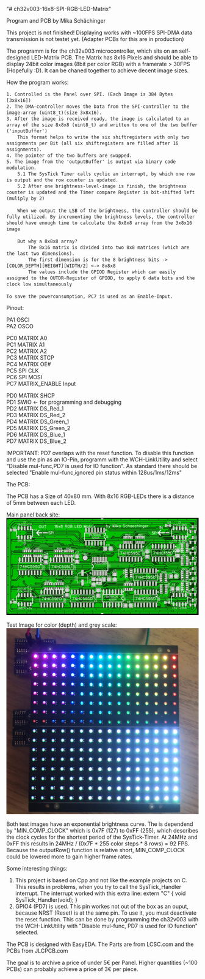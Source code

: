 "# ch32v003-16x8-SPI-RGB-LED-Matrix" 

Program and PCB by Mika Schächinger

This project is not finished!
    Displaying works with ~100FPS
    SPI-DMA data transmission is not testet yet. (Adapter PCBs for this are in production)



The programm is for the ch32v003 microcontroller, which sits on an self-designed LED-Matrix PCB.
The Matrix has 8x16 Pixels and should be able to display 24bit color images (8bit per color RGB) with a framerate > 30FPS (Hopefully :D).
It can be chaned together to achieve decent image sizes.


How the program works:

    1. Controlled is the Panel over SPI. (Each Image is 384 Bytes [3x8x16])
    2. The DMA-controller moves the Data from the SPI-controller to the image-array (uint8_t)(size 3x8x16).
    3. After the image is received ready, the image is calculated to an array of the size 8x8x8 (uint8_t) and written to one of the two buffer ('inputBuffer')
        This format helps to write the six shiftregisters with only two assignments per Bit (all six shiftregisters are filled after 16 assignments).
    4. The pointer of the two buffers are swapped.
    5. The image from the 'outputBuffer' is output via binary code modulation.
        5.1 The SysTick Timer calls cyclic an interrupt, by which one row is output and the row counter is updated.
        5.2 After one brightness-level-image is finish, the brightness counter is updated and the Timer compare Register is bit-shifted left (muliply by 2)

        When we output the LSB of the brightness, the controller should be fully utilized. By incrementing the brightness levels, the controller should have enough time to calculate the 8x8x8 array from the 3x8x16 image

        But why a 8x8x8 array?
            The 8x16 matrix is divided into two 8x8 matrices (which are the last two dimensions).
            The first dimension is for the 8 brightness bits -> [COLOR_DEPTH][HEIGHT][WIDTH/2] <-> 8x8x8
            The values include the GPIOD Register which can easily assigned to the OUTDR-Register of GPIOD, to apply 6 data bits and the clock low simultaneously

    To save the powerconsumption, PC7 is used as an Enable-Input.


Pinout:

PA1 OSCI<br>
PA2 OSCO<br>

PC0 MATRIX A0<br>
PC1 MATRIX A1<br>
PC2 MATRIX A2<br>
PC3 MATRIX STCP<br>
PC4 MATRIX OE#<br>
PC5 SPI CLK<br>
PC6 SPI MOSI<br>
PC7 MATRIX_ENABLE Input<br>

PD0 MATRIX SHCP<br>
PD1	SWIO            <- for programming and debugging<br>
PD2 MATRIX DS_Red_1<br>
PD3 MATRIX DS_Red_2<br>
PD4 MATRIX DS_Green_1<br>
PD5 MATRIX DS_Green_2<br>
PD6 MATRIX DS_Blue_1<br>
PD7 MATRIX DS_Blue_2<br>

IMPORTANT: PD7 overlaps with the reset function. To disable this function and use the pin as an IO-Pin, programm with the WCH-LinkUtility and select "Disable mul-func,PD7 is used for IO function". As standard there should be selected "Enable mul-func,ignored pin status within 128us/1ms/12ms"



The PCB:

The PCB has a Size of 40x80 mm. With 8x16 RGB-LEDs there is a distance of 5mm between each LED. 


Main panel back site:
![Alt text](Images/PCB_Panel_Back_20230523.jpg?raw=true "Matrix Panel Back")

Test Image for color (depth) and grey scale:
![Alt text](Images/TestImages_20230717.jpg?raw=true "Test Images")

Both test images have an exponential brightness curve. 
The is dependend by "MIN_COMP_CLOCK" which is 0x7F (127) to 0xFF (255), which describes the clock cycles for the shortest period of the SysTick-Timer. At 24MHz and 0xFF this results in  24MHz / (0x7F * 255 color steps * 8 rows) = 92 FPS.
Because the outputRow() function is relative short, MIN_COMP_CLOCK could be lowered more to gain higher frame rates.


Some interesting things:
1. This project is based on Cpp and not like the example projects on C. This results in problems, when you try to call the SysTick_Handler interrupt. The interrupt worked with this extra line: extern "C" {    void SysTick_Handler(void); }
2. GPIO4 (PD7) is used. This pin workes not out of the box as an ouput, because NRST (Reset) is at the same pin. To use it, you must deactivate the reset function. This can be done by programming the ch32v003 with the WCH-LinkUtility with "Disable mul-func, PD7 is used for IO function" selected.




The PCB is designed with EasyEDA. 
The Parts are from LCSC.com and the PCBs from JLCPCB.com

The goal is to archive a price of under 5€ per Panel.
Higher quantities (~100 PCBs) can probably achieve a price of 3€ per piece.

